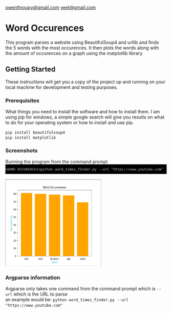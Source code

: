 owenthroupy@gmail.com
yeet@gmail.com


# Word Occurences

This program parses a website using BeautifulSoup4 and urllib and finds the 5 words with the most occurences.
It then plots the words along with the amount of occurences on a graph using the matplotlib library

## Getting Started

These instructions will get you a copy of the project up and running on your local machine for development and testing purposes.

### Prerequisites

What things you need to install the software and how to install them. I am using pip for windows, a simple google search will give
you results on what to do for your operating system or how to install and use pip.

```
pip install beautifulsoup4
pip install matplotlib
```

### Screenshots
Running the program from the command prompt
<img src="https://github.com/Throupy/My-Coding-Projects/blob/master/WORD%20OCCURENCES/screenshots/command_promt.png">

<img src="https://github.com/Throupy/My-Coding-Projects/blob/master/WORD%20OCCURENCES/screenshots/graph.png" width=300 height=270>


### Argparse information
Argparse only takes one command from the command prompt which is `--url` which is the URL to parse </br>
an example would be: `python word_times_finder.py --url "https://www.youtube.com"`

